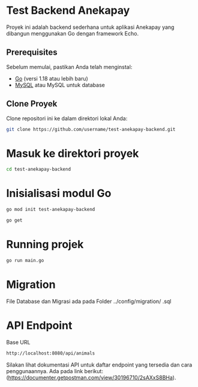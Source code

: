 # Test Backend Anekapay

Proyek ini adalah backend sederhana untuk aplikasi Anekapay yang dibangun menggunakan Go dengan framework Echo.

## Prerequisites

Sebelum memulai, pastikan Anda telah menginstal:

- [Go](https://golang.org/doc/install) (versi 1.18 atau lebih baru)
- [MySQL](https://www.mysql.com/downloads/) atau MySQL untuk database

## Clone Proyek
Clone repositori ini ke dalam direktori lokal Anda:
```bash
git clone https://github.com/username/test-anekapay-backend.git
```
# Masuk ke direktori proyek
```bash
cd test-anekapay-backend
```
# Inisialisasi modul Go
```bash
go mod init test-anekapay-backend
```
```bash
go get
```
# Running projek
```bash
go run main.go
```

# Migration
File Database dan Migrasi ada pada Folder ../config/migration/ .sql

# API Endpoint
Base URL
```bash
http://localhost:8080/api/animals
```
Silakan lihat dokumentasi API untuk daftar endpoint yang tersedia dan cara penggunaannya. Ada pada link berikut: 
(https://documenter.getpostman.com/view/30196710/2sAXxS8BHa).

